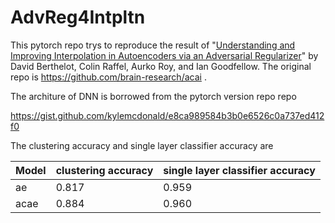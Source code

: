 # AdvReg4Intpltn

This pytorch repo trys to reproduce the result of "[Understanding and Improving Interpolation in Autoencoders via an Adversarial Regularizer](http://arxiv.org/abs/1807.07543)" by David Berthelot, Colin Raffel, Aurko Roy, and Ian Goodfellow. The original repo is https://github.com/brain-research/acai .

The architure of DNN is borrowed from the pytorch version repo repo

https://gist.github.com/kylemcdonald/e8ca989584b3b0e6526c0a737ed412f0

The clustering accuracy and single layer classifier accuracy are

Model | clustering accuracy | single layer classifier accuracy
-------------------- | --------------------- | ---------------------
ae | 0.817 | 0.959
acae | 0.884 | 0.960
